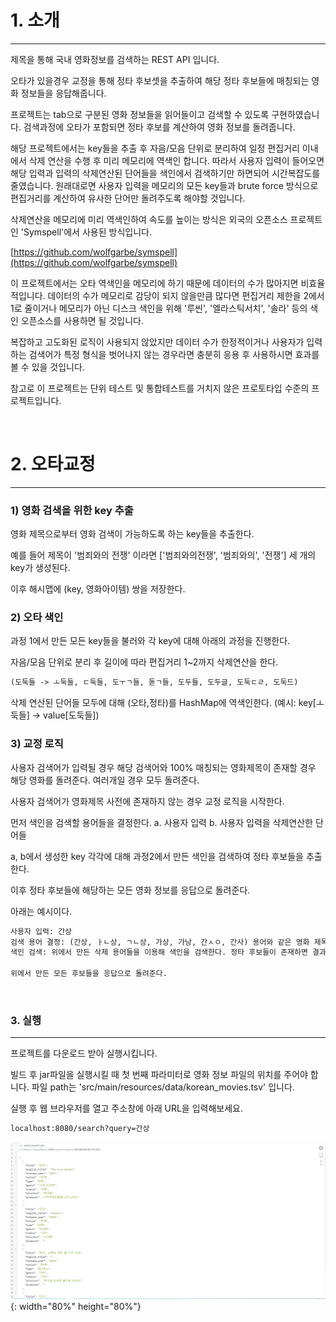 # 1. 소개 #
---

제목을 통해 국내 영화정보를 검색하는 REST API 입니다.

오타가 있을경우 교정을 통해 정타 후보셋을 추출하여 해당 정타 후보들에 매칭되는 영화 정보들을 응답해줍니다.

프로젝트는 tab으로 구분된 영화 정보들을 읽어들이고 검색할 수 있도록 구현하였습니다. 검색과정에 오타가 포함되면 정타 후보를 계산하여 영화 정보를 돌려줍니다.

해당 프로젝트에서는 key들을 추출 후 자음/모음 단위로 분리하여 일정 편집거리 이내에서 삭제 연산을 수행 후 미리 메모리에 역색인 합니다. 따라서 사용자 입력이 들어오면 해당 입력과 입력의 삭제연산된 단어들을 색인에서 검색하기만 하면되어 시간복잡도를 줄였습니다. 원래대로면 사용자 입력을 메모리의 모든 key들과 brute force 방식으로 편집거리를 계산하여 유사한 단어만 돌려주도록 해야할 것입니다.

삭제연산을 메모리에 미리 역색인하여 속도를 높이는 방식은 외국의 오픈소스 프로젝트인 'Symspell'에서 사용된 방식입니다.

[https://github.com/wolfgarbe/symspell](https://github.com/wolfgarbe/symspell)

이 프로젝트에서는 오타 역색인을 메모리에 하기 때문에 데이터의 수가 많아지면 비효율적입니다. 데이터의 수가 메모리로 감당이 되지 않을만큼 많다면 편집거리 제한을 2에서 1로 줄이거나 메모리가 아닌 디스크 색인을 위해 '루씬', '엘라스틱서치', '솔라' 등의 색인 오픈소스를 사용하면 될 것입니다.

복잡하고 고도화된 로직이 사용되지 않았지만 데이터 수가 한정적이거나 사용자가 입력하는 검색어가 특정 형식을 벗어나지 않는 경우라면 충분히 응용 후 사용하시면 효과를 볼 수 있을 것입니다.

참고로 이 프로젝트는 단위 테스트 및 통합테스트를 거치지 않은 프로토타입 수준의 프로젝트입니다.

<br>

# 2. 오타교정 #
---

### 1) 영화 검색을 위한 key 추출 ###

영화 제목으로부터 영화 검색이 가능하도록 하는 key들을 추출한다.

예를 들어 제목이 '범죄와의 전쟁' 이라면 \['범죄와의전쟁', '범죄와의', '전쟁'\] 세 개의 key가 생성된다.

이후 해시맵에 (key, 영화아이템) 쌍을 저장한다.

### 2) 오타 색인 ###

과정 1에서 만든 모든 key들을 불러와 각 key에 대해 아래의 과정을 진행한다.

자음/모음 단위로 분리 후 길이에 따라 편집거리 1~2까지 삭제연산을 한다.
~~~ txt
(도둑들 -> ㅗ둑들, ㄷ둑들, 도ㅜㄱ들, 돋ㄱ들, 도두들, 도두글, 도둑ㄷㄹ, 도둑드)
~~~

삭제 연산된 단어들 모두에 대해 (오타,정타)를 HashMap에 역색인한다.
(예시: key\[ㅗ둑들\] -> value\[도둑들\])

### 3) 교정 로직 ###

사용자 검색어가 입력될 경우 해당 검색어와 100% 매칭되는 영화제목이 존재할 경우 해당 영화를 돌려준다. 여러개일 경우 모두 돌려준다.

사용자 검색어가 영화제목 사전에 존재하지 않는 경우 교정 로직을 시작한다.

먼저 색인을 검색할 용어들을 결정한다.
	a. 사용자 입력
	b. 사용자 입력을 삭제연산한 단어들

a, b에서 생성한 key 각각에 대해 과정2에서 만든 색인을 검색하여 정타 후보들을 추출한다.

이후 정타 후보들에 해당하는 모든 영화 정보를 응답으로 돌려준다.

아래는 예시이다.

~~~ txt
사용자 입력: 간상
검색 용어 결정: (간상, ㅏㄴ상, ㄱㄴ상, 가상, 가낭, 간ㅅㅇ, 간사) 용어와 같은 영화 제목이 있으면 해당 영화들을 결과 셋에 저장한다.
색인 검색: 위에서 만든 삭제 용어들을 이용해 색인을 검색한다. 정타 후보들이 존재하면 결과 셋에 저장한다.

위에서 만든 모든 후보들을 응답으로 돌려준다.
~~~

<br>

### 3. 실행 ###
---

프로젝트를 다운로드 받아 실행시킵니다.

빌드 후 jar파일을 실행시킬 때 첫 번째 파라미터로 영화 정보 파일의 위치를 주어야 합니다. 파일 path는 'src/main/resources/data/korean_movies.tsv' 입니다.

실행 후 웹 브라우저를 열고 주소창에 아래 URL을 입력해보세요.

~~~ txt
localhost:8080/search?query=간상
~~~

![결과](./images/search_result.PNG){: width="80%" height="80%"}
